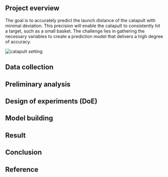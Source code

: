 ## Project everview

The goal is to accurately predict the launch distance of the catapult with minimal deviation. This precision will enable the catapult to consistently hit a target, such as a small basket. The challenge lies in gathering the necessary variables to create a prediction model that delivers a high degree of accuracy.

![catapult setting](https://github.com/Nazarka99/Machine_Learning_Catapult/assets/77903394/6b876974-7208-4003-ba7f-88e6d96b44c7)


## Data collection
## Preliminary analysis
## Design of experiments (DoE)
## Model building
## Result
## Conclusion
## Reference
